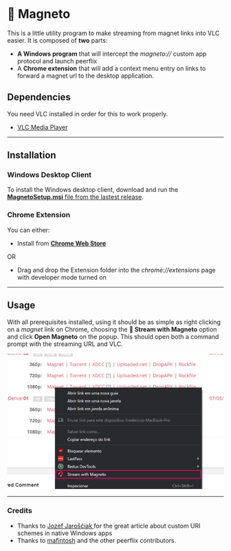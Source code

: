 # 🧲 Magneto 
This is a little utility program to make streaming from magnet links into VLC easier. It is composed of **two** parts:
- **A Windows program** that will intercept the *magneto://* custom app protocol and launch peerflix
- A **Chrome extension** that will add a context menu entry on links to forward a magnet url to the desktop application.

## Dependencies
You need VLC installed in order for this to work properly.
- [VLC Media Player](https://www.videolan.org/)
___
## Installation
### Windows Desktop Client
To install the Windows desktop client, download and run the [**MagnetoSetup.msi** file from the lastest release](https://github.com/fredericocurti/magneto/releases/download/v1.0.1/MagnetoSetup.msi).

### Chrome Extension
You can either:
- Install from [**Chrome Web Store**](https://chrome.google.com/webstore/detail/magneto/nagfoodnoinncledhopekanlgglpcfgf)

OR

- Drag and drop the Extension folder into the *chrome://extensions* page with developer mode turned on
___
## Usage
With all prerequisites installed, using it should be as simple as right clicking on a *magnet* link on Chrome, choosing the **🧲 Stream with Magneto** option and click **Open Magneto** on the popup. This should open both a command prompt with the streaming URL and VLC.

<img src="./Extension/ss.png" />

____
### Credits
- Thanks to [Jozef Jaroščiak
](https://github.com/JozefJarosciak) for the great article about custom URI schemes in native Windows apps
- Thanks to [mafintosh](https://github.com/mafintosh) and the other peerflix contributors.
